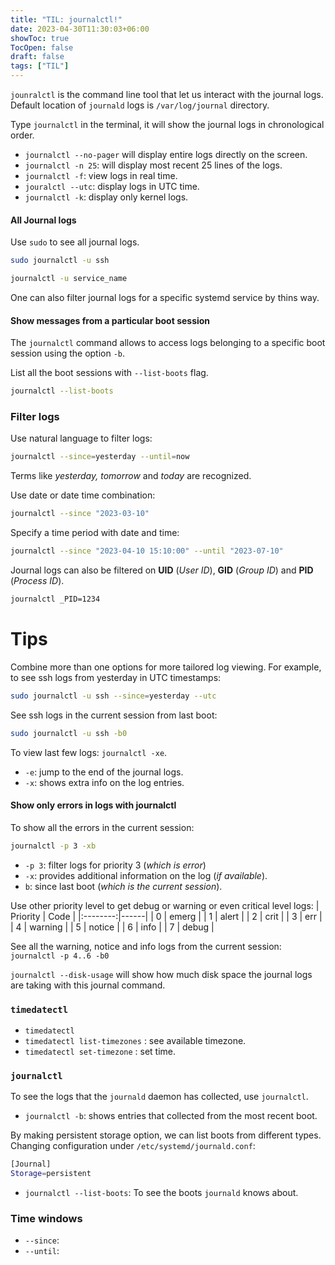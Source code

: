 ```yaml
---
title: "TIL: journalctl!"
date: 2023-04-30T11:30:03+06:00
showToc: true
TocOpen: false
draft: false
tags: ["TIL"]
---
```


`jounralctl` is the command line tool that let us interact with the journal logs. Default location of `journald` logs is `/var/log/journal` directory.

Type `journalctl` in the terminal, it will show the journal logs in chronological order.

- `journalctl --no-pager` will display entire logs directly on the screen.
- `journalctl -n 25`: will display most recent 25 lines of the logs.
- `journalctl -f`:  view logs in real time.
- `jouralctl --utc`: display  logs in UTC time.
- `journalctl -k`: display only  kernel logs.

#### All Journal logs

Use `sudo` to see all journal logs.

```bash
sudo journalctl -u ssh

journalctl -u service_name
```

One can also filter journal logs for a specific systemd service by thins way.

#### Show messages from a particular boot session

The `journalctl` command allows to access logs belonging to a specific boot session using the option `-b`.

List all the boot sessions with `--list-boots` flag.

```bash
journalctl --list-boots
```

### Filter logs

Use natural language to filter logs:

```bash
journalctl --since=yesterday --until=now
```

Terms like *yesterday, tomorrow* and *today* are recognized.

Use date or date time combination:

```bash
journalctl --since "2023-03-10"
```

Specify a time period with date and time:

```bash
journalctl --since "2023-04-10 15:10:00" --until "2023-07-10"
```

Journal logs can also be filtered on **UID** (*User ID*), **GID** (*Group ID*) and **PID** (*Process ID*).

```bash
journalctl _PID=1234
```

# Tips

Combine more than one options for more tailored log viewing. For example, to see ssh logs from yesterday in UTC timestamps:

```bash
sudo journalctl -u ssh --since=yesterday --utc
```

See ssh logs in the current session from last boot:

```bash
sudo journalctl -u ssh -b0
```

To view last few logs: `journalctl -xe`.

- `-e`: jump to the end of the journal logs.
- `-x`: shows extra info on the log entries.

#### Show only errors in logs with journalctl

To show all the errors in the current session:

```bash
journalctl -p 3 -xb
```

- `-p 3`: filter logs for priority 3 (*which is error*)
- `-x`: provides additional information on the log (*if available*).
- `b`: since last boot (*which is the current session*).

Use other priority level to get debug or warning or even critical level logs:
 | Priority | Code |
 |:--------:|------|
 | 0 | emerg |
 | 1 | alert |
 | 2 | crit |
 | 3 | err |
 | 4 | warning |
 | 5 | notice |
 | 6 | info |
 | 7 | debug |

 See all the warning, notice and info logs from the current session: `journalctl -p 4..6 -b0`

 `journalctl --disk-usage` will show how much disk space the journal logs are taking with this journal command.

### `timedatectl`

- `timedatectl`
- `timedatectl list-timezones` : see available timezone.
- `timedatectl set-timezone` : set time.

### `journalctl`

To see the logs that the `journald` daemon has collected, use `journalctl`.

- `journalctl -b`: shows entries that collected from the most recent boot.

By making persistent storage option, we can list boots from different types. Changing configuration under `/etc/systemd/journald.conf`:

```bash
[Journal]
Storage=persistent
```

- `journalctl --list-boots`: To see the boots `journald` knows about.

### Time windows

- `--since`:
- `--until`:
